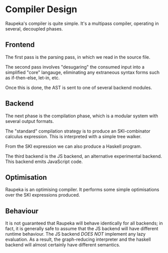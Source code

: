 # Compiler Design

Raupeka's compiler is quite simple.
It's a multipass compiler, operating in several, decoupled phases.

## Frontend
The first pass is the parsing pass, in which we read in the source file.

The second pass involves "desugaring" the consumed input into a simplified "core" langauge, 
eliminating any extraneous syntax forms such as if-then-else, let-in, etc.

Once this is done, the AST is sent to one of several backend modules.

## Backend
The next phase is the compilation phase, which is a modular system with several output formats.

The "standard" compilation strategy is to produce an SKI-combinator calculus expression.
This is interpreted with a simple tree walker.

From the SKI expression we can also produce a Haskell program.

The third backend is the JS backend, an alternative experimental backend. This backend emits
JavaScript code.

## Optimisation

Raupeka is an optimising compiler. It performs some simple optimisations over the SKI expressions
produced.


## Behaviour

It is not guaranteed that Raupeka will behave identically for all backends; in fact, it is generally
safe to assume that the JS backend will have different runtime behaviour. The JS backend *DOES NOT* 
implement any lazy evaluation. As a result, the graph-reducing interpreter and the haskell backend
will almost certainly have different semantics.
